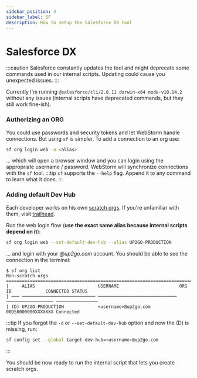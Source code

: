 ```yaml
---
sidebar_position: 4
sidebar_label: SF
description: How to setup the Salesforce DX tool
---
```


# Salesforce DX

:::caution
Salesforce constantly updates the tool and might deprecate some commands used in our internal scripts. Updating could cause you unexpected issues. 
:::

Currently I'm running `@salesforce/cli/2.8.11 darwin-x64 node-v18.14.2` without any issues (internal scripts have deprecated commands, but they still work fine-ish).

### Authorizing an ORG

You could use passwords and security tokens and let WebStorm handle connections. But using `sf` is simpler. To add a connection to an org use:
```bash
sf org login web -a <alias> 
```
... which will open a browser window and you can login using the appropriate username / password. WebStorm will synchronize connections with the `sf` tool.
:::tip
`sf` supports the `--help` flag. Append it to any command to learn what it does.
:::

### Adding default Dev Hub

Each developer works on his own [scratch orgs](https://developer.salesforce.com/docs/atlas.en-us.sfdx_dev.meta/sfdx_dev/sfdx_dev_scratch_orgs.htm). If you're unfamiliar with them, visit [trailhead](https://trailhead.salesforce.com/content/learn/modules/sfdx_app_dev/sfdx_app_dev_setup_dx).

Run the web login flow (**use the exact same alias because internal scripts depend on it**):
```bash
sf org login web --set-default-dev-hub --alias UP2GO-PRODUCTION
```
... and login with your _@up2go.com_ account. You should be able to see the connection in the terminal:
```
$ sf org list
Non-scratch orgs
=====================================================================================================
|     ALIAS                        USERNAME                       ORG ID             CONNECTED STATUS
| ─── ──────────────────────────── ────────────────────────────── ────────────────── ────────────────
| (D) UP2GO-PRODUCTION             <username>@up2go.com           00D50000000XXXXXXX Connected
```

:::tip
If you forgot the `-d` or `--set-default-dev-hub` option and now the (D) is missing, run:
```bash
sf config set --global target-dev-hub=<username>@up2go.com
```
:::

You should be now ready to run the internal script that lets you create scratch orgs.
